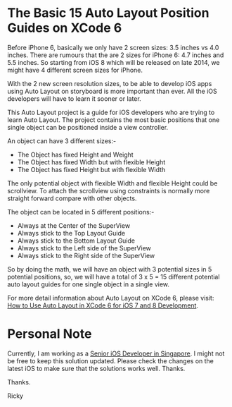 The Basic 15 Auto Layout Position Guides on XCode 6
==============

Before iPhone 6, basically we only have 2 screen sizes: 3.5 inches vs 4.0 inches. There 
are rumours that the are 2 sizes for iPhone 6: 4.7 inches and 5.5 inches. So starting from 
iOS 8 which will be released on late 2014, we might have 4 different screen sizes for 
iPhone.

With the 2 new screen resolution sizes, to be able to develop iOS apps using Auto Layout 
on storyboard is more important than ever. All the iOS developers will have to learn it 
sooner or later.

This Auto Layout project is a guide for iOS developers who are trying to learn Auto Layout.
The project contains the most basic positions that one single object can be positioned 
inside a view controller.

An object can have 3 different sizes:-
- The Object has fixed Height and Weight
- The Object has fixed Width but with flexible Height
- The Object has fixed Height but with flexible Width

The only potential object with flexible Width and flexible Height could be scrollview. 
To attach the scrollview using constraints is normally more straight forward compare with 
other objects.

The object can be located in 5 different positions:-
- Always at the Center of the SuperView
- Always stick to the Top Layout Guide
- Always stick to the Bottom Layout Guide
- Always stick to the Left side of the SuperView
- Always stick to the Right side of the SuperView

So by doing the math, we will have an object with 3 potential sizes in 5 potential 
positions, so, we will have a total of 3 x 5 = 15 different potential auto layout guides 
for one single object in a single view.

For more detail information about Auto Layout on XCode 6, please visit: [How to Use Auto Layout in XCode 6 for iOS 7 and 8 Development](http://mobileoop.com/how-to-use-auto-layout-in-xcode-6-for-ios-7-and-8-development "How to Use Auto Layout in XCode 6 for iOS 7 and 8 Development").


Personal Note
==============
Currently, I am working as a [Senior iOS Developer in Singapore](http://mobileoop.com/ "Senior iOS Developer in Singapore"). I might not be free to keep this solution updated. Please check the changes on the latest iOS to make sure that the solutions works well. Thanks.


Thanks.

Ricky

